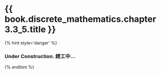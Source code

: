 # {{ book.discrete_mathematics.chapter3.3_5.title }}
<!-- notoc -->

{% hint style='danger' %}
### Under Construction. 趕工中...
{% endhint %}